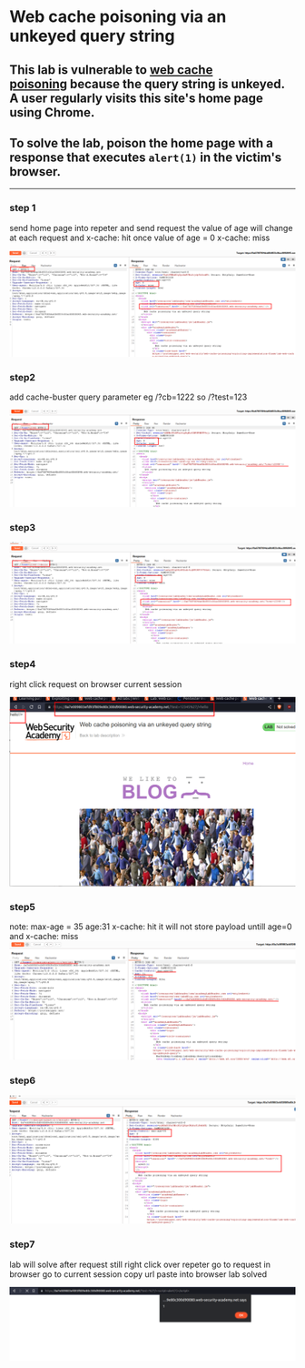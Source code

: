 # Web cache poisoning via an unkeyed query string

## This lab is vulnerable to [web cache poisoning](https://portswigger.net/web-security/web-cache-poisoning) because the query string is unkeyed. A user regularly visits this site's home page using Chrome.

## To solve the lab, poison the home page with a response that executes `alert(1)` in the victim's browser.

---

### step 1

send home page into repeter and send request
the value of age will change at each request and x-cache: hit
once value of age = 0
x-cache: miss

![screenshot](./images/lab5_homepage_into_repeter.png)

### step2

add cache-buster query parameter eg /?cb=1222
so /?test=123

![screenshot](./images/lab5_add_test_as_cache_buster.png)

### step3

![screenshot](./images/lab5_test_another_cache_buster_with_quotes.png)

### step4

right click request on browser current session

![screenshot](./images/lab5_current_seeion_in_browser_with_hello.png)

### step5

note:
max-age = 35
age:31
x-cache: hit
it will not store payload untill age=0 and x-cache: miss
![screenshot](./images/lab5_payload_testing.png)

### step6

![screenshot](./images/lab5_payload_request_final.png)

### step7

lab will solve after request
still right click over repeter
go to request in browser
go to current session copy url paste into browser
lab solved

![screenshot](./images/lab5_alert_pop_up.png)
